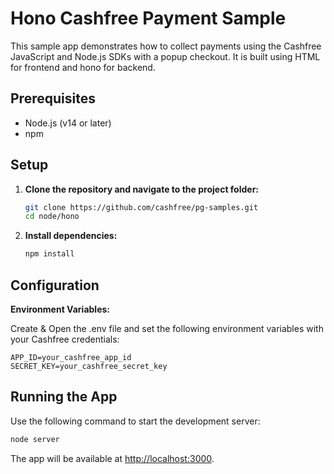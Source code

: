 # Hono Cashfree Payment Sample

This sample app demonstrates how to collect payments using the Cashfree JavaScript and Node.js SDKs with a popup checkout. It is built using HTML for frontend and hono for backend.

## Prerequisites

- Node.js (v14 or later)
- npm

## Setup

1. **Clone the repository and navigate to the project folder:**

   ```bash
   git clone https://github.com/cashfree/pg-samples.git
   cd node/hono
   ```

2. **Install dependencies:**

   ```bash
   npm install
   ```

## Configuration

**Environment Variables:**

   Create & Open the .env file and set the following environment variables with your Cashfree credentials:

   ```
   APP_ID=your_cashfree_app_id
   SECRET_KEY=your_cashfree_secret_key
   ```

## Running the App

   Use the following command to start the development server:

   ```bash
   node server
   ```

   The app will be available at [http://localhost:3000](http://localhost:3000).